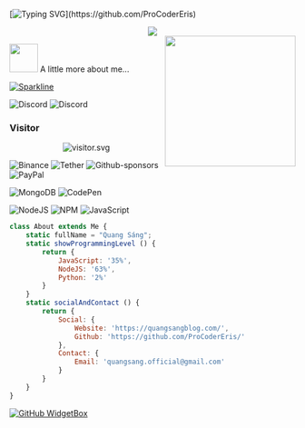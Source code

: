 [![Typing SVG](https://readme-typing-svg.herokuapp.com?color=%2336BCF7&size=25&vCenter=true&height=40&lines=Hi%2C+I'm+Eris+!;Welcome+to+my+Github+!)](https://github.com/ProCoderEris)

<div align="center">
    <img src="https://raw.githubusercontent.com/omidnikrah/profile-activity-generator/master/demo.png" />
</div>

<img align='right' src="https://media.giphy.com/media/ieyl9zmCjO4b4t6qoY/giphy.gif" width="230">

<img src="https://media.giphy.com/media/VgCDAzcKvsR6OM0uWg/giphy.gif" width="50"> A little more about me...  

[![Sparkline](https://stars.medv.io/Naereen/badges.svg)](https://stars.medv.io/Naereen/badges)

![Discord](https://dcbadge.vercel.app/api/shield/690948417320517632) ![Discord](https://dcbadge.vercel.app/api/shield/983399834541248552?bot=true)

<h3 align="left">Visitor</h3>
<p align="center">
<img src="https://count.getloli.com/get/@ProCoderEris?theme=rule34" alt="visitor.svg"/>
</p> 

![Binance](https://img.shields.io/badge/Binance-FCD535?style=for-the-badge&logo=binance&logoColor=white) ![Tether](https://img.shields.io/badge/tether-168363?style=for-the-badge&logo=tether&logoColor=white) ![Github-sponsors](https://img.shields.io/badge/sponsor-30363D?style=for-the-badge&logo=GitHub-Sponsors&logoColor=#EA4AAA) ![PayPal](https://img.shields.io/badge/PayPal-00457C?style=for-the-badge&logo=paypal&logoColor=white)

![MongoDB](https://img.shields.io/badge/MongoDB-%234ea94b.svg?style=for-the-badge&logo=mongodb&logoColor=white) ![CodePen](https://img.shields.io/badge/Codepen-000000?style=for-the-badge&logo=codepen&logoColor=white)

![NodeJS](https://img.shields.io/badge/node.js-6DA55F?style=for-the-badge&logo=node.js&logoColor=white) ![NPM](https://img.shields.io/badge/NPM-%23000000.svg?style=for-the-badge&logo=npm&logoColor=white) ![JavaScript](https://img.shields.io/badge/javascript-%23323330.svg?style=for-the-badge&logo=javascript&logoColor=%23F7DF1E)

```javascript
class About extends Me {
    static fullName = "Quang Sáng";
    static showProgrammingLevel () {
        return {
            JavaScript: '35%',
            NodeJS: '63%',
            Python: '2%'
        }
    }
    static socialAndContact () {
        return {
            Social: {
                Website: 'https://quangsangblog.com/',
                Github: 'https://github.com/ProCoderEris/'
            },
            Contact: {
                Email: 'quangsang.official@gmail.com'
            }
        }
    }
}
```

[![GitHub WidgetBox](https://github-widgetbox.vercel.app/api/profile?username=ProCoderEris&data=followers,repositories,stars,commits)](https://github.com/Jurredr/github-widgetbox)
